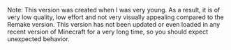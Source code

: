 Note: This version was created when I was very young. As a result, it is of very low quality, low effort and not very visually appealing compared to the Remake version. This version has not been updated or even loaded in any recent version of Minecraft for a very long time, so you should expect unexpected behavior.
